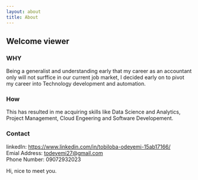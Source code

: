 ```yaml
---
layout: about
title: About
---
```


## Welcome viewer

### WHY
Being a generalist and understanding early that my career as an accountant only will not surffice in our current job market, I decided early on to pivot my career into Technology development and automation. 

### How
This has resulted in me acquiring skills like Data Science and Analytics, Project Management, Cloud Engeering and Software Developement.

### Contact
linkedIn: https://www.linkedin.com/in/tobiloba-odeyemi-15ab17166/  
Emial Address: todeyemi27@gmail.com  
Phone Number: 09072932023  

Hi, nice to meet you.
